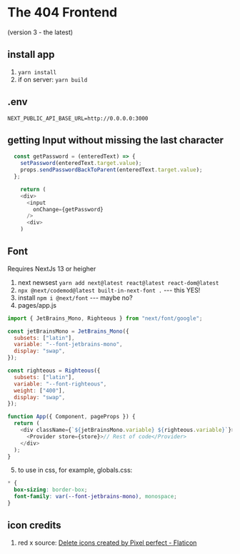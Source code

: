 # The 404 Frontend

(version 3 - the latest)

## install app

1. `yarn install`
2. if on server: `yarn build`

## .env

```
NEXT_PUBLIC_API_BASE_URL=http://0.0.0.0:3000
```

## getting Input without missing the last character

```js
  const getPassword = (enteredText) => {
    setPassword(enteredText.target.value);
    props.sendPasswordBackToParent(enteredText.target.value);
  };

    return (
    <div>
      <input
        onChange={getPassword}
      />
      <div>
    )
```

## Font

Requires NextJs 13 or heigher

1. next newsest `yarn add next@latest react@latest react-dom@latest`
2. `npx @next/codemod@latest built-in-next-font .` --- this YES!
3. install `npm i @next/font` --- maybe no?
4. pages/app.js

```js
import { JetBrains_Mono, Righteous } from "next/font/google";

const jetBrainsMono = JetBrains_Mono({
  subsets: ["latin"],
  variable: "--font-jetbrains-mono",
  display: "swap",
});

const righteous = Righteous({
  subsets: ["latin"],
  variable: "--font-righteous",
  weight: ["400"],
  display: "swap",
});

function App({ Component, pageProps }) {
  return (
    <div className={`${jetBrainsMono.variable} ${righteous.variable}`}>
      <Provider store={store}>// Rest of code</Provider>
    </div>
  );
}
```

5. to use in css, for example, globals.css:

```css
* {
  box-sizing: border-box;
  font-family: var(--font-jetbrains-mono), monospace;
}
```

## icon credits

1. red x
   source: <a href="https://www.flaticon.com/free-icons/delete" title="delete icons">Delete icons created by Pixel perfect - Flaticon</a>

